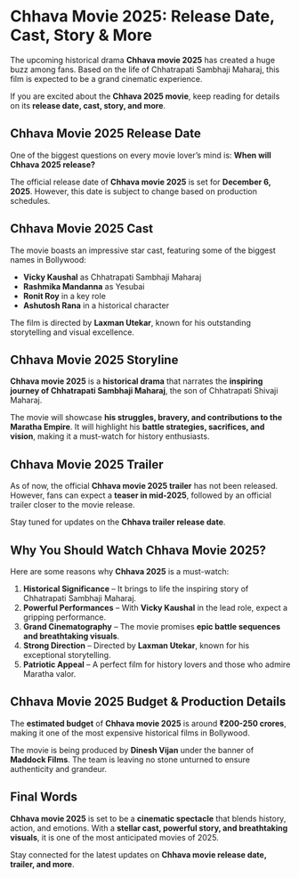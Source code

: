 # Chhava Movie 2025: Release Date, Cast, Story & More

The upcoming historical drama **Chhava movie 2025** has created a huge buzz among fans. Based on the life of Chhatrapati Sambhaji Maharaj, this film is expected to be a grand cinematic experience. 

If you are excited about the **Chhava 2025 movie**, keep reading for details on its **release date, cast, story, and more**.

## Chhava Movie 2025 Release Date

One of the biggest questions on every movie lover’s mind is: **When will Chhava 2025 release?** 

The official release date of **Chhava movie 2025** is set for **December 6, 2025**. However, this date is subject to change based on production schedules.

## Chhava Movie 2025 Cast

The movie boasts an impressive star cast, featuring some of the biggest names in Bollywood:

- **Vicky Kaushal** as Chhatrapati Sambhaji Maharaj
- **Rashmika Mandanna** as Yesubai
- **Ronit Roy** in a key role
- **Ashutosh Rana** in a historical character

The film is directed by **Laxman Utekar**, known for his outstanding storytelling and visual excellence.

## Chhava Movie 2025 Storyline

**Chhava movie 2025** is a **historical drama** that narrates the **inspiring journey of Chhatrapati Sambhaji Maharaj**, the son of Chhatrapati Shivaji Maharaj. 

The movie will showcase **his struggles, bravery, and contributions to the Maratha Empire**. It will highlight his **battle strategies, sacrifices, and vision**, making it a must-watch for history enthusiasts.

## Chhava Movie 2025 Trailer

As of now, the official **Chhava movie 2025 trailer** has not been released. However, fans can expect a **teaser in mid-2025**, followed by an official trailer closer to the movie release.

Stay tuned for updates on the **Chhava trailer release date**.

## Why You Should Watch Chhava Movie 2025?

Here are some reasons why **Chhava 2025** is a must-watch:

1. **Historical Significance** – It brings to life the inspiring story of Chhatrapati Sambhaji Maharaj.
2. **Powerful Performances** – With **Vicky Kaushal** in the lead role, expect a gripping performance.
3. **Grand Cinematography** – The movie promises **epic battle sequences and breathtaking visuals**.
4. **Strong Direction** – Directed by **Laxman Utekar**, known for his exceptional storytelling.
5. **Patriotic Appeal** – A perfect film for history lovers and those who admire Maratha valor.

## Chhava Movie 2025 Budget & Production Details

The **estimated budget** of **Chhava movie 2025** is around **₹200-250 crores**, making it one of the most expensive historical films in Bollywood.

The movie is being produced by **Dinesh Vijan** under the banner of **Maddock Films**. The team is leaving no stone unturned to ensure authenticity and grandeur.

## Final Words

**Chhava movie 2025** is set to be a **cinematic spectacle** that blends history, action, and emotions. With a **stellar cast, powerful story, and breathtaking visuals**, it is one of the most anticipated movies of 2025.

Stay connected for the latest updates on **Chhava movie release date, trailer, and more**.
